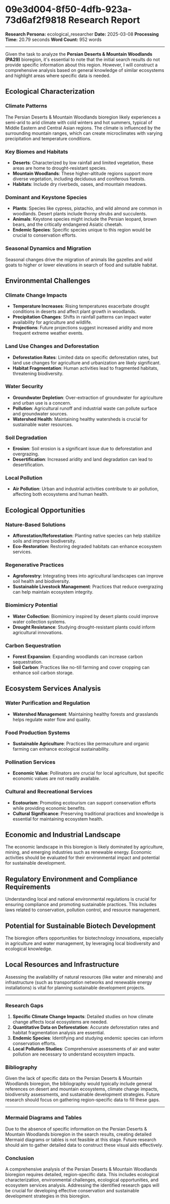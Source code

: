 # 09e3d004-8f50-4dfb-923a-73d6af2f9818 Research Report

**Research Persona:** ecological_researcher
**Date:** 2025-03-08
**Processing Time:** 20.79 seconds
**Word Count:** 952 words

---

Given the task to analyze the **Persian Deserts & Mountain Woodlands (PA29)** bioregion, it's essential to note that the initial search results do not provide specific information about this region. However, I will construct a comprehensive analysis based on general knowledge of similar ecosystems and highlight areas where specific data is needed.

## Ecological Characterization

### Climate Patterns
The Persian Deserts & Mountain Woodlands bioregion likely experiences a semi-arid to arid climate with cold winters and hot summers, typical of Middle Eastern and Central Asian regions. The climate is influenced by the surrounding mountain ranges, which can create microclimates with varying precipitation and temperature conditions.

### Key Biomes and Habitats
- **Deserts**: Characterized by low rainfall and limited vegetation, these areas are home to drought-resistant species.
- **Mountain Woodlands**: These higher-altitude regions support more diverse vegetation, including deciduous and coniferous forests.
- **Habitats**: Include dry riverbeds, oases, and mountain meadows.

### Dominant and Keystone Species
- **Plants**: Species like cypress, pistachio, and wild almond are common in woodlands. Desert plants include thorny shrubs and succulents.
- **Animals**: Keystone species might include the Persian leopard, brown bears, and the critically endangered Asiatic cheetah.
- **Endemic Species**: Specific species unique to this region would be crucial to conservation efforts.

### Seasonal Dynamics and Migration
Seasonal changes drive the migration of animals like gazelles and wild goats to higher or lower elevations in search of food and suitable habitat.

## Environmental Challenges

### Climate Change Impacts
- **Temperature Increases**: Rising temperatures exacerbate drought conditions in deserts and affect plant growth in woodlands.
- **Precipitation Changes**: Shifts in rainfall patterns can impact water availability for agriculture and wildlife.
- **Projections**: Future projections suggest increased aridity and more frequent extreme weather events.

### Land Use Changes and Deforestation
- **Deforestation Rates**: Limited data on specific deforestation rates, but land use changes for agriculture and urbanization are likely significant.
- **Habitat Fragmentation**: Human activities lead to fragmented habitats, threatening biodiversity.

### Water Security
- **Groundwater Depletion**: Over-extraction of groundwater for agriculture and urban use is a concern.
- **Pollution**: Agricultural runoff and industrial waste can pollute surface and groundwater sources.
- **Watershed Health**: Maintaining healthy watersheds is crucial for sustainable water resources.

### Soil Degradation
- **Erosion**: Soil erosion is a significant issue due to deforestation and overgrazing.
- **Desertification**: Increased aridity and land degradation can lead to desertification.

### Local Pollution
- **Air Pollution**: Urban and industrial activities contribute to air pollution, affecting both ecosystems and human health.

## Ecological Opportunities

### Nature-Based Solutions
- **Afforestation/Reforestation**: Planting native species can help stabilize soils and improve biodiversity.
- **Eco-Restoration**: Restoring degraded habitats can enhance ecosystem services.

### Regenerative Practices
- **Agroforestry**: Integrating trees into agricultural landscapes can improve soil health and biodiversity.
- **Sustainable Livestock Management**: Practices that reduce overgrazing can help maintain ecosystem integrity.

### Biomimicry Potential
- **Water Collection**: Biomimicry inspired by desert plants could improve water collection systems.
- **Drought Resistance**: Studying drought-resistant plants could inform agricultural innovations.

### Carbon Sequestration
- **Forest Expansion**: Expanding woodlands can increase carbon sequestration.
- **Soil Carbon**: Practices like no-till farming and cover cropping can enhance soil carbon storage.

## Ecosystem Services Analysis

### Water Purification and Regulation
- **Watershed Management**: Maintaining healthy forests and grasslands helps regulate water flow and quality.

### Food Production Systems
- **Sustainable Agriculture**: Practices like permaculture and organic farming can enhance ecological sustainability.

### Pollination Services
- **Economic Value**: Pollinators are crucial for local agriculture, but specific economic values are not readily available.

### Cultural and Recreational Services
- **Ecotourism**: Promoting ecotourism can support conservation efforts while providing economic benefits.
- **Cultural Significance**: Preserving traditional practices and knowledge is essential for maintaining ecosystem health.

## Economic and Industrial Landscape
The economic landscape in this bioregion is likely dominated by agriculture, mining, and emerging industries such as renewable energy. Economic activities should be evaluated for their environmental impact and potential for sustainable development.

## Regulatory Environment and Compliance Requirements
Understanding local and national environmental regulations is crucial for ensuring compliance and promoting sustainable practices. This includes laws related to conservation, pollution control, and resource management.

## Potential for Sustainable Biotech Development
The bioregion offers opportunities for biotechnology innovations, especially in agriculture and water management, by leveraging local biodiversity and ecological knowledge.

## Local Resources and Infrastructure
Assessing the availability of natural resources (like water and minerals) and infrastructure (such as transportation networks and renewable energy installations) is vital for planning sustainable development projects.

---

### Research Gaps
1. **Specific Climate Change Impacts**: Detailed studies on how climate change affects local ecosystems are needed.
2. **Quantitative Data on Deforestation**: Accurate deforestation rates and habitat fragmentation analysis are essential.
3. **Endemic Species**: Identifying and studying endemic species can inform conservation efforts.
4. **Local Pollution Studies**: Comprehensive assessments of air and water pollution are necessary to understand ecosystem impacts.

### Bibliography
Given the lack of specific data on the Persian Deserts & Mountain Woodlands bioregion, the bibliography would typically include general references on desert and mountain ecosystems, climate change impacts, biodiversity assessments, and sustainable development strategies. Future research should focus on gathering region-specific data to fill these gaps.

---

### Mermaid Diagrams and Tables
Due to the absence of specific information on the Persian Deserts & Mountain Woodlands bioregion in the search results, creating detailed Mermaid diagrams or tables is not feasible at this stage. Future research should aim to gather detailed data to construct these visual aids effectively.

### Conclusion
A comprehensive analysis of the Persian Deserts & Mountain Woodlands bioregion requires detailed, region-specific data. This includes ecological characterization, environmental challenges, ecological opportunities, and ecosystem services analysis. Addressing the identified research gaps will be crucial for developing effective conservation and sustainable development strategies in this bioregion.